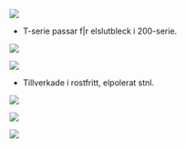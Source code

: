 ![](_page_0_Figure_0.jpeg)

- T-serie passar f|r elslutbleck i 200-serie.

![](_page_0_Picture_5.jpeg)

![](_page_0_Figure_7.jpeg)

- Tillverkade i rostfritt, elpolerat stnl.

![](_page_0_Figure_2.jpeg)

![](_page_0_Figure_1.jpeg)

![](_page_0_Picture_3.jpeg)